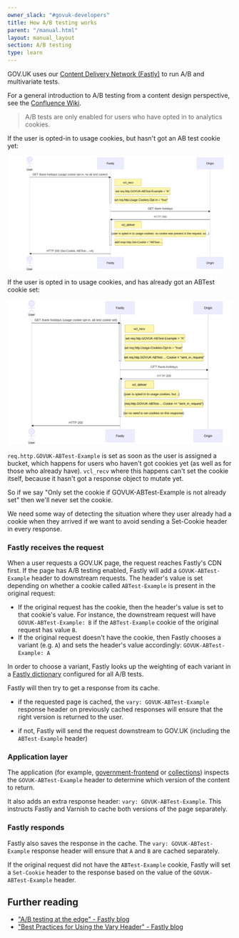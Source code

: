 ```yaml
---
owner_slack: "#govuk-developers"
title: How A/B testing works
parent: "/manual.html"
layout: manual_layout
section: A/B testing
type: learn
---
```


GOV.UK uses our [Content Delivery Network (Fastly)][cdn] to run A/B and multivariate tests.

For a general introduction to A/B testing from a content design perspective, see the [Confluence Wiki](https://bit.ly/AB-testing-GOVUK).

[cdn]: https://docs.publishing.service.gov.uk/manual/cdn.html

> A/B tests are only enabled for users who have opted in to analytics cookies.

If the user is opted-in to usage cookies, but hasn't got an AB test cookie yet:

![](images/ab-testing/opted-in.svg)

If the user is opted in to usage cookies, and has already got an ABTest cookie set:

![](images/ab-testing/opted-out.svg)

`req.http.GOVUK-ABTest-Example` is set as soon as the user is assigned a bucket, which happens for users who haven't got cookies yet (as well as for those who already have). `vcl_recv` where this happens can't set the cookie itself, because it hasn't got a response object to mutate yet.

So if we say "Only set the cookie if GOVUK-ABTest-Example is not already set" then we'll never set the cookie.

We need some way of detecting the situation where they user already had a cookie when they arrived if we want to avoid sending a Set-Cookie header in every response.

### Fastly receives the request

When a user requests a GOV.UK page, the request reaches Fastly's CDN first. If the page has A/B testing enabled, Fastly will add a `GOVUK-ABTest-Example` header to downstream requests. The header's value is set depending on whether a cookie called `ABTest-Example` is present in the original request:

- If the original request has the cookie, then the header's value is set to that cookie's value. For instance, the downstream request will have `GOVUK-ABTest-Example: B` if the `ABTest-Example` cookie of the original request has value `B`.
- If the original request doesn't have the cookie, then Fastly chooses a variant (e.g. `A`) and sets the header's value accordingly: `GOVUK-ABTest-Example: A`

In order to choose a variant, Fastly looks up the weighting of each variant in a [Fastly dictionary][dicts] configured for all A/B tests.

Fastly will then try to get a response from its cache.

- if the requested page is cached, the `vary: GOVUK-ABTest-Example` response header on previously cached responses will ensure that the right version is returned to the user.

- if not, Fastly will send the request downstream to GOV.UK (including the `ABTest-Example` header)

[dicts]: https://docs.fastly.com/guides/edge-dictionaries/

### Application layer

The application (for example, [government-frontend](/repos/government-frontend.html) or [collections](/repos/collections.html)) inspects the `GOVUK-ABTest-Example` header to determine which version of the content to return.

It also adds an extra response header: `vary: GOVUK-ABTest-Example`. This instructs Fastly and Varnish to cache both versions of the page separately.

### Fastly responds

Fastly also saves the response in the cache. The `vary: GOVUK-ABTest-Example` response header will ensure that `A` and `B` are cached separately.

If the original request did not have the `ABTest-Example` cookie, Fastly will set a `Set-Cookie` header to the response based on the value of the `GOVUK-ABTest-Example` header.

## Further reading

- ["A/B testing at the edge" - Fastly blog](https://www.fastly.com/blog/ab-testing-edge)
- ["Best Practices for Using the Vary Header" - Fastly blog](https://www.fastly.com/blog/best-practices-for-using-the-vary-header)

[fastly]: https://www.fastly.com/
[pass-folder]: https://github.com/alphagov/govuk-secrets/tree/master/pass
